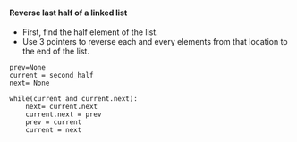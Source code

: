 #### Reverse last half of a linked list
- First, find the half element of the list.
- Use 3 pointers to reverse each and every elements from that location to the end of the list.
```
prev=None
current = second_half
next= None

while(current and current.next):
    next= current.next
    current.next = prev
    prev = current
    current = next
```